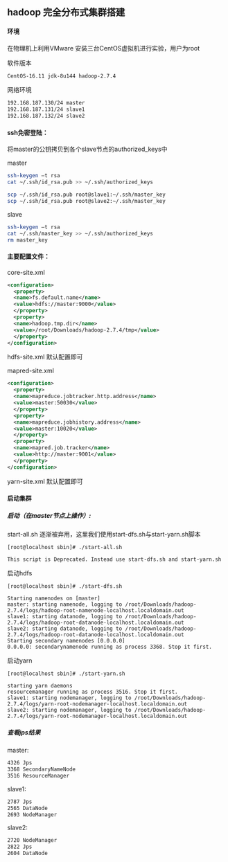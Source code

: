 ## hadoop 完全分布式集群搭建

#### 环境
在物理机上利用VMware 安装三台CentOS虚拟机进行实验，用户为root

软件版本
```sh
CentOS-16.11 jdk-8u144 hadoop-2.7.4
```
网络环境
```sh
192.168.187.130/24 master
192.168.187.131/24 slave1
192.168.187.132/24 slave2
```
#### ssh免密登陆：
将master的公钥拷贝到各个slave节点的authorized_keys中

master
```bash
ssh-keygen –t rsa
cat ~/.ssh/id_rsa.pub >> ~/.ssh/authorized_keys

scp ~/.ssh/id_rsa.pub root@slave1:~/.ssh/master_key
scp ~/.ssh/id_rsa.pub root@slave2:~/.ssh/master_key
```

slave
```bash
ssh-keygen –t rsa
cat ~/.ssh/master_key >> ~/.ssh/authorized_keys
rm master_key
```

#### 主要配置文件：
core-site.xml
```xml
<configuration>
  <property>
  <name>fs.default.name</name>
  <value>hdfs://master:9000</value>
  </property>
  <property>
  <name>hadoop.tmp.dir</name>
  <value>/root/Downloads/hadoop-2.7.4/tmp</value>
  </property>
</configuration>
```
hdfs-site.xml 默认配置即可

mapred-site.xml
```xml
<configuration>
  <property>
  <name>mapreduce.jobtracker.http.address</name>
  <value>master:50030</value>
  </property>
  <property>
  <name>mapreduce.jobhistory.address</name>
  <value>master:10020</value>
  </property>
  <property>
  <name>mapred.job.tracker</name>
  <value>http://master:9001</value>
  </property>
</configuration>
```
yarn-site.xml 默认配置即可

#### 启动集群

##### 启动（在master节点上操作）:

start-all.sh 逐渐被弃用，这里我们使用start-dfs.sh与start-yarn.sh脚本
```
[root@localhost sbin]# ./start-all.sh

This script is Deprecated. Instead use start-dfs.sh and start-yarn.sh
```
启动hdfs
```
[root@localhost sbin]# ./start-dfs.sh

Starting namenodes on [master]
master: starting namenode, logging to /root/Downloads/hadoop-2.7.4/logs/hadoop-root-namenode-localhost.localdomain.out
slave1: starting datanode, logging to /root/Downloads/hadoop-2.7.4/logs/hadoop-root-datanode-localhost.localdomain.out
slave2: starting datanode, logging to /root/Downloads/hadoop-2.7.4/logs/hadoop-root-datanode-localhost.localdomain.out
Starting secondary namenodes [0.0.0.0]
0.0.0.0: secondarynamenode running as process 3368. Stop it first.
```
启动yarn
```
[root@localhost sbin]# ./start-yarn.sh

starting yarn daemons
resourcemanager running as process 3516. Stop it first.
slave1: starting nodemanager, logging to /root/Downloads/hadoop-2.7.4/logs/yarn-root-nodemanager-localhost.localdomain.out
slave2: starting nodemanager, logging to /root/Downloads/hadoop-2.7.4/logs/yarn-root-nodemanager-localhost.localdomain.out
```

##### 查看jps结果

master:
```bash
4326 Jps
3368 SecondaryNameNode
3516 ResourceManager
```
slave1:
```bash
2787 Jps
2565 DataNode
2693 NodeManager
```

slave2:
```bash
2720 NodeManager
2822 Jps
2604 DataNode
```
